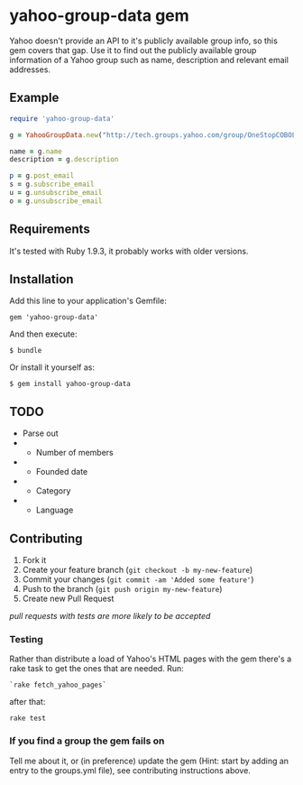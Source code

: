 # yahoo-group-data gem

Yahoo doesn't provide an API to it's publicly available group info, so this gem covers that gap. Use it to find out the publicly available group information of a Yahoo group such as name, description and relevant email addresses.

## Example

``` ruby
require 'yahoo-group-data'

g = YahooGroupData.new("http://tech.groups.yahoo.com/group/OneStopCOBOL/")

name = g.name
description = g.description

p = g.post_email
s = g.subscribe_email
u = g.unsubscribe_email
o = g.unsubscribe_email
```

## Requirements

It's tested with Ruby 1.9.3, it probably works with older versions.

## Installation

Add this line to your application's Gemfile:

    gem 'yahoo-group-data'

And then execute:

    $ bundle

Or install it yourself as:

    $ gem install yahoo-group-data

## TODO

* Parse out
* * Number of members
* * Founded date
* * Category
* * Language

## Contributing

1. Fork it
2. Create your feature branch (`git checkout -b my-new-feature`)
3. Commit your changes (`git commit -am 'Added some feature'`)
4. Push to the branch (`git push origin my-new-feature`)
5. Create new Pull Request

*pull requests with tests are more likely to be accepted*

### Testing

Rather than distribute a load of Yahoo's HTML pages with the gem there's a rake task to get the ones that are needed. Run:

	`rake fetch_yahoo_pages`

after that:

	rake test

### If you find a group the gem fails on

Tell me about it, or (in preference) update the gem (Hint: start by adding an entry to the groups.yml file), see contributing instructions above.